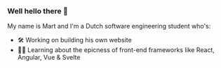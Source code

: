 ### Well hello there 👀
My name is Mart and I'm a Dutch software engineering student who's:

- 🛠️ Working on building his own website
- 👨‍🎓 Learning about the epicness of front-end frameworks like React, Angular, Vue & Svelte

<!-- **martrupert/martrupert** is a ✨ _special_ ✨ repository because its `README.md` (this file) appears on your GitHub profile. -->

